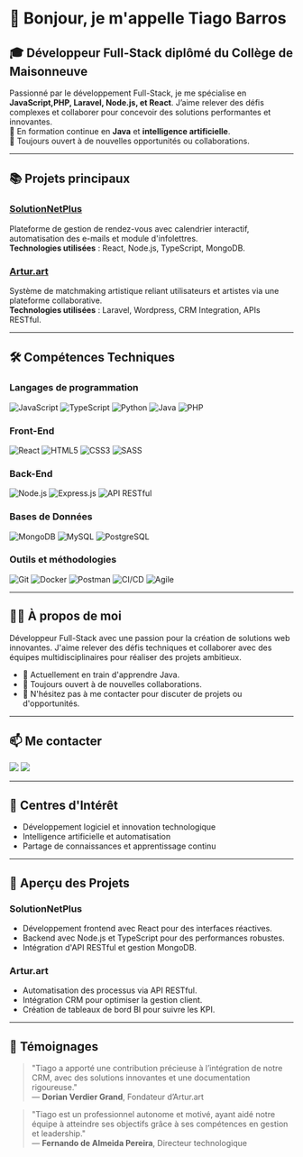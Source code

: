 # 👋 Bonjour, je m'appelle Tiago Barros

## 🎓 Développeur Full-Stack diplômé du Collège de Maisonneuve

Passionné par le développement Full-Stack, je me spécialise en **JavaScript,PHP, Laravel, Node.js, et React**. J’aime relever des défis complexes et collaborer pour concevoir des solutions performantes et innovantes.  
🌟 En formation continue en **Java** et **intelligence artificielle**.  
🤝 Toujours ouvert à de nouvelles opportunités ou collaborations.

---

## 📚 Projets principaux

### [SolutionNetPlus](https://www.solutionnetplus.ca/)
Plateforme de gestion de rendez-vous avec calendrier interactif, automatisation des e-mails et module d'infolettres.  
**Technologies utilisées** : React, Node.js, TypeScript, MongoDB.

### [Artur.art](https://artur.art/)
Système de matchmaking artistique reliant utilisateurs et artistes via une plateforme collaborative.  
**Technologies utilisées** : Laravel, Wordpress, CRM Integration, APIs RESTful.  

---

## 🛠️ Compétences Techniques

### Langages de programmation
![JavaScript](https://img.shields.io/badge/-JavaScript-F7DF1E?logo=javascript&logoColor=black&style=flat)
![TypeScript](https://img.shields.io/badge/-TypeScript-3178C6?logo=typescript&logoColor=white&style=flat)
![Python](https://img.shields.io/badge/-Python-3776AB?logo=python&logoColor=white&style=flat)
![Java](https://img.shields.io/badge/-Java-007396?logo=java&logoColor=white&style=flat)
![PHP](https://img.shields.io/badge/-PHP-777BB4?logo=php&logoColor=white&style=flat)

### Front-End
![React](https://img.shields.io/badge/-React-61DAFB?logo=react&logoColor=white&style=flat)
![HTML5](https://img.shields.io/badge/-HTML5-E34F26?logo=html5&logoColor=white&style=flat)
![CSS3](https://img.shields.io/badge/-CSS3-1572B6?logo=css3&logoColor=white&style=flat)
![SASS](https://img.shields.io/badge/-SASS-CC6699?logo=sass&logoColor=white&style=flat)

### Back-End
![Node.js](https://img.shields.io/badge/-Node.js-339933?logo=node.js&logoColor=white&style=flat)
![Express.js](https://img.shields.io/badge/-Express.js-000000?logo=express&logoColor=white&style=flat)
![API RESTful](https://img.shields.io/badge/-API_RESTful-85C1E9?logo=api&logoColor=white&style=flat)

### Bases de Données
![MongoDB](https://img.shields.io/badge/-MongoDB-47A248?logo=mongodb&logoColor=white&style=flat)
![MySQL](https://img.shields.io/badge/-MySQL-4479A1?logo=mysql&logoColor=white&style=flat)
![PostgreSQL](https://img.shields.io/badge/-PostgreSQL-336791?logo=postgresql&logoColor=white&style=flat)

### Outils et méthodologies
![Git](https://img.shields.io/badge/-Git-F05032?logo=git&logoColor=white&style=flat)
![Docker](https://img.shields.io/badge/-Docker-2496ED?logo=docker&logoColor=white&style=flat)
![Postman](https://img.shields.io/badge/-Postman-FF6C37?logo=postman&logoColor=white&style=flat)
![CI/CD](https://img.shields.io/badge/-CI/CD-064273?logo=jenkins&logoColor=white&style=flat)
![Agile](https://img.shields.io/badge/-Agile-66CC99?logo=agile&logoColor=white&style=flat)


---

## 👨‍💻 À propos de moi

Développeur Full-Stack avec une passion pour la création de solutions web innovantes. J'aime relever des défis techniques et collaborer avec des équipes multidisciplinaires pour réaliser des projets ambitieux.

- 🌱 Actuellement en train d'apprendre Java.
- 🤝 Toujours ouvert à de nouvelles collaborations.
- 💬 N'hésitez pas à me contacter pour discuter de projets ou d'opportunités.

---

## 📫 Me contacter

<a href="mailto:tiagobarroscavalcanti@gmail.com"><img src="https://img.shields.io/badge/-Gmail-D14836?logo=gmail&logoColor=white&style=flat"></a>
<a href="https://www.linkedin.com/in/tiago-barros-cav/" target="_blank"><img src="https://img.shields.io/badge/-LinkedIn-0077B5?logo=linkedin&logoColor=white&style=flat"></a>

---

## 🌟 Centres d'Intérêt

- Développement logiciel et innovation technologique
- Intelligence artificielle et automatisation
- Partage de connaissances et apprentissage continu

---

## 🎥 Aperçu des Projets

### SolutionNetPlus
- Développement frontend avec React pour des interfaces réactives.  
- Backend avec Node.js et TypeScript pour des performances robustes.  
- Intégration d'API RESTful et gestion MongoDB.

### Artur.art
- Automatisation des processus via API RESTful.  
- Intégration CRM pour optimiser la gestion client.  
- Création de tableaux de bord BI pour suivre les KPI.

---

## 📝 Témoignages

> "Tiago a apporté une contribution précieuse à l’intégration de notre CRM, avec des solutions innovantes et une documentation rigoureuse."  
> — **Dorian Verdier Grand**, Fondateur d’Artur.art

> "Tiago est un professionnel autonome et motivé, ayant aidé notre équipe à atteindre ses objectifs grâce à ses compétences en gestion et leadership."  
> — **Fernando de Almeida Pereira**, Directeur technologique

